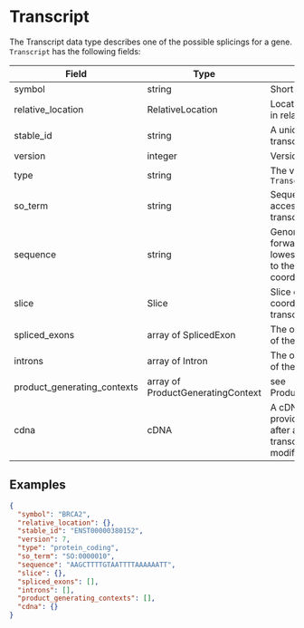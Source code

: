 # Transcript

The Transcript data type describes one of the possible splicings for a gene. `Transcript` has the following fields:

| Field                       | Type                              | Description                         |
|-----------------------------|-----------------------------------|-------------------------------------|
| symbol                      | string                            | Short name
| relative_location           | RelativeLocation                  | Location of the transcript in relation to the gene
| stable_id                   | string                            | A unique identifier for the transcript
| version                     | integer                           | Version of the transcript
| type                        | string                            | The value is always `Transcript`
| so_term                     | string                            | Sequence Ontology accession describing the transcript biotype
| sequence                    | string                            | Genomic sequence on the forward strand from the lowest 5' end coordinate to the highest 3' end coordinate
| slice                       | Slice                             | Slice describing the coordinates of the transcript
| spliced_exons               | array of SplicedExon              | The ordered list of exons of the transcript
| introns                     | array of Intron                   | The ordered list of introns of the transcript
| product_generating_contexts | array of ProductGeneratingContext | see ProductGeneratingContext
| cdna                        | cDNA                              | A cDNA data type to provide the sequence after any possible post-transcriptional modifications

## Examples
```json
{
  "symbol": "BRCA2",
  "relative_location": {},
  "stable_id": "ENST00000380152",
  "version": 7,
  "type": "protein_coding",
  "so_term": "SO:0000010",
  "sequence": "AAGCTTTTGTAATTTTAAAAAATT",
  "slice": {},
  "spliced_exons": [],
  "introns": [],
  "product_generating_contexts": [],
  "cdna": {}
}
```
